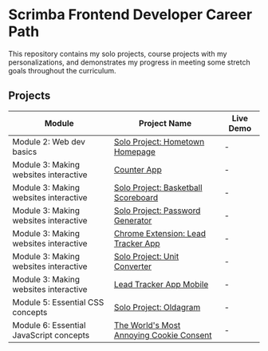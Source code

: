 # Scrimba Frontend Developer Career Path

This repository contains my solo projects, course projects with my personalizations, and demonstrates my progress in meeting some stretch goals throughout the curriculum.

## Projects

|Module| Project Name | Live Demo |
|------------------|------------------|-----------|
| Module 2: Web dev basics | [Solo Project: Hometown Homepage](/Module%202:%20Web%20dev%20basics/Solo%20Project:%20Hometown%20Homepage/) | - |
| Module 3: Making websites interactive | [Counter App](/Module%203:%20Making%20websites%20interactive/Counter%20App/) | - |
| Module 3: Making websites interactive | [Solo Project: Basketball Scoreboard](/Module%203:%20Making%20websites%20interactive/Solo%20Project:%20Basketball%20Scoreboard/) | - |
| Module 3: Making websites interactive | [Solo Project: Password Generator](/Module%203:%20Making%20websites%20interactive/Solo%20Project:%20Password%20Generator/) | - |
| Module 3: Making websites interactive | [Chrome Extension: Lead Tracker App](/Module%203:%20Making%20websites%20interactive/Chrome%20Extension:%20Lead%20Tracker%20App/) | - |
| Module 3: Making websites interactive | [Solo Project: Unit Converter](/Module%203:%20Making%20websites%20interactive/Solo%20Project:%20Unit%20Converter/) | - |
| Module 3: Making websites interactive | [Lead Tracker App Mobile](/Module%203:%20Making%20websites%20interactive/Lead%20Tracker%20App%20Mobile/) | - |
| Module 5: Essential CSS concepts | [Solo Project: Oldagram](/Module%205:%20Essential%20CSS%20concepts/Solo%20Project:%20Oldagram/) | - |
| Module 6: Essential JavaScript concepts | [The World's Most Annoying Cookie Consent](/Module%206:%20Essential%20JavaScript%20concepts/The%20World's%20Most%20Annoying%20Cookie%20Consent/) | - |
